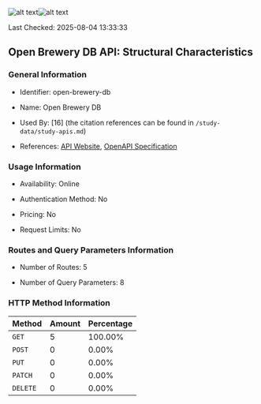 ![alt text](https://img.shields.io/badge/OpenAPI_Specification-Valid-brightgreen.svg)![alt text](https://img.shields.io/badge/Server_URL-Valid-brightgreen.svg)

Last Checked: 2025-08-04 13:33:33

## Open Brewery DB API: Structural Characteristics

### General Information

- Identifier: open-brewery-db

- Name: Open Brewery DB

- Used By: [16] (the citation references can be found in `/study-data/study-apis.md`)

- References: [API Website](https://www.openbrewerydb.org), [OpenAPI Specification](https://github.com/openbrewerydb/openbrewerydb)

### Usage Information

- Availability: Online

- Authentication Method: No

- Pricing: No

- Request Limits: No

### Routes and Query Parameters Information

- Number of Routes: 5

- Number of Query Parameters: 8

### HTTP Method Information

| Method | Amount | Percentage |
|--------|--------|------------|
| `GET` | 5 | 100.00% |
| `POST` | 0 | 0.00% |
| `PUT` | 0 | 0.00% |
| `PATCH` | 0 | 0.00% |
| `DELETE` | 0 | 0.00% |
